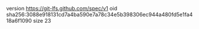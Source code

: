version https://git-lfs.github.com/spec/v1
oid sha256:3088e918131cd7a4ba590e7a78c34e5b398306ec944a480fd5e1fa418a6f1090
size 23
